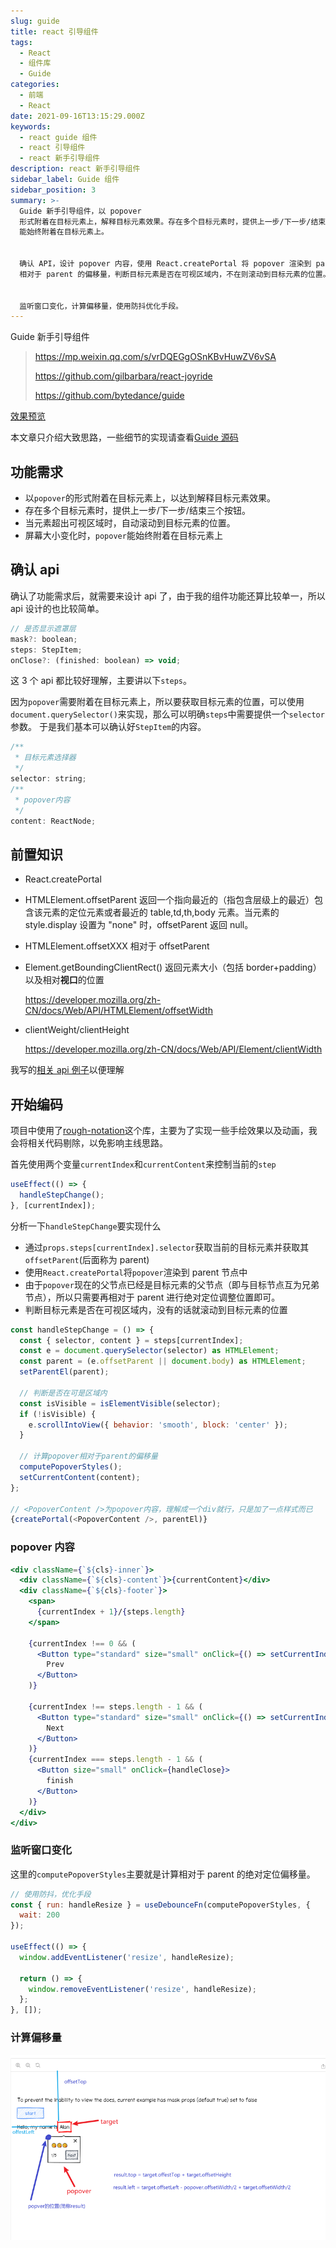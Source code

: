 ```yaml
---
slug: guide
title: react 引导组件
tags:
  - React
  - 组件库
  - Guide
categories:
  - 前端
  - React
date: 2021-09-16T13:15:29.000Z
keywords:
  - react guide 组件
  - react 引导组件
  - react 新手引导组件
description: react 新手引导组件
sidebar_label: Guide 组件
sidebar_position: 3
summary: >-
  Guide 新手引导组件，以 popover
  形式附着在目标元素上，解释目标元素效果。存在多个目标元素时，提供上一步/下一步/结束三个按钮。当元素超出可视区域时，自动滚动到目标元素的位置。屏幕大小变化时，popover
  能始终附着在目标元素上。


  确认 API，设计 popover 内容，使用 React.createPortal 将 popover 渲染到 parent 节点中，计算 popover
  相对于 parent 的偏移量，判断目标元素是否在可视区域内，不在则滚动到目标元素的位置。


  监听窗口变化，计算偏移量，使用防抖优化手段。
---
```


Guide 新手引导组件

<!--truncate-->

> https://mp.weixin.qq.com/s/vrDQEGgOSnKBvHuwZV6vSA
>
> https://github.com/gilbarbara/react-joyride
>
> https://github.com/bytedance/guide

[效果预览](https://alan-ui.alanwang.site/?path=/docs/components-guide--guide)

本文章只介绍大致思路，一些细节的实现请查看[Guide 源码](https://github.com/3Alan/alan-ui/tree/main/src/components/guide)

## 功能需求

- 以`popover`的形式附着在目标元素上，以达到解释目标元素效果。
- 存在多个目标元素时，提供上一步/下一步/结束三个按钮。
- 当元素超出可视区域时，自动滚动到目标元素的位置。
- 屏幕大小变化时，`popover`能始终附着在目标元素上

## 确认 api

确认了功能需求后，就需要来设计 api 了，由于我的组件功能还算比较单一，所以 api 设计的也比较简单。

```js
// 是否显示遮罩层
mask?: boolean;
steps: StepItem;
onClose?: (finished: boolean) => void;
```

这 3 个 api 都比较好理解，主要讲以下`steps`。

因为`popover`需要附着在目标元素上，所以要获取目标元素的位置，可以使用`document.querySelector()`来实现，那么可以明确`steps`中需要提供一个`selector`参数。
于是我们基本可以确认好`StepItem`的内容。

```js
/**
 * 目标元素选择器
 */
selector: string;
/**
 * popover内容
 */
content: ReactNode;
```

## 前置知识

- React.createPortal
- HTMLElement.offsetParent
  返回一个指向最近的（指包含层级上的最近）包含该元素的定位元素或者最近的 table,td,th,body 元素。当元素的 style.display 设置为 "none" 时，offsetParent 返回 null。
- HTMLElement.offsetXXX
  相对于 offsetParent
- Element.getBoundingClientRect()
  返回元素大小（包括 border+padding）以及相对**视口**的位置

  https://developer.mozilla.org/zh-CN/docs/Web/API/HTMLElement/offsetWidth

- clientWeight/clientHeight

  https://developer.mozilla.org/zh-CN/docs/Web/API/Element/clientWidth

我写的[相关 api 例子](https://stackblitz.com/edit/web-platform-5hqpo6)以便理解

## 开始编码

项目中使用了[rough-notation](https://github.com/rough-stuff/rough-notation)这个库，主要为了实现一些手绘效果以及动画，我会将相关代码剔除，以免影响主线思路。

首先使用两个变量`currentIndex`和`currentContent`来控制当前的`step`

```jsx
useEffect(() => {
  handleStepChange();
}, [currentIndex]);
```

分析一下`handleStepChange`要实现什么

- 通过`props.steps[currentIndex].selector`获取当前的目标元素并获取其`offsetParent`(后面称为 parent)
- 使用`React.createPortal`将`popover`渲染到 parent 节点中
- 由于`popover`现在的父节点已经是目标元素的父节点（即与目标节点互为兄弟节点），所以只需要再相对于 parent 进行绝对定位调整位置即可。
- 判断目标元素是否在可视区域内，没有的话就滚动到目标元素的位置

```js
const handleStepChange = () => {
  const { selector, content } = steps[currentIndex];
  const e = document.querySelector(selector) as HTMLElement;
  const parent = (e.offsetParent || document.body) as HTMLElement;
  setParentEl(parent);

  // 判断是否在可是区域内
  const isVisible = isElementVisible(selector);
  if (!isVisible) {
    e.scrollIntoView({ behavior: 'smooth', block: 'center' });
  }

  // 计算popover相对于parent的偏移量
  computePopoverStyles();
  setCurrentContent(content);
};

// <PopoverContent />为popover内容，理解成一个div就行，只是加了一点样式而已
{createPortal(<PopoverContent />, parentEl)}
```

### popover 内容

```jsx
<div className={`${cls}-inner`}>
  <div className={`${cls}-content`}>{currentContent}</div>
  <div className={`${cls}-footer`}>
    <span>
      {currentIndex + 1}/{steps.length}
    </span>

    {currentIndex !== 0 && (
      <Button type="standard" size="small" onClick={() => setCurrentIndex(currentIndex - 1)}>
        Prev
      </Button>
    )}

    {currentIndex !== steps.length - 1 && (
      <Button type="standard" size="small" onClick={() => setCurrentIndex(currentIndex + 1)}>
        Next
      </Button>
    )}
    {currentIndex === steps.length - 1 && (
      <Button size="small" onClick={handleClose}>
        finish
      </Button>
    )}
  </div>
</div>
```

### 监听窗口变化

这里的`computePopoverStyles`主要就是计算相对于 parent 的绝对定位偏移量。

```jsx
// 使用防抖，优化手段
const { run: handleResize } = useDebounceFn(computePopoverStyles, {
  wait: 200
});

useEffect(() => {
  window.addEventListener('resize', handleResize);

  return () => {
    window.removeEventListener('resize', handleResize);
  };
}, []);
```

### 计算偏移量

![偏移量计算](https://raw.githubusercontent.com/3Alan/images/master/img/image-20210916145908255.png)
